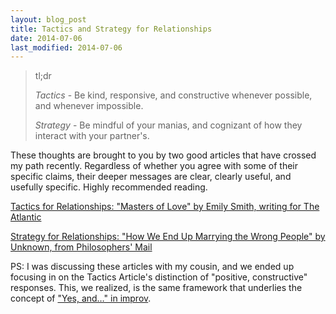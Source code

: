 ```yaml
---
layout: blog_post
title: Tactics and Strategy for Relationships
date: 2014-07-06
last_modified: 2014-07-06
---
```


> tl;dr
> 
> *Tactics* - Be kind, responsive, and constructive whenever possible, and whenever impossible.
> 
> *Strategy* - Be mindful of your manias, and cognizant of how they interact with your partner's.

These thoughts are brought to you by two good articles that have crossed my path recently. Regardless of whether you agree with some of their specific claims, their deeper messages are clear, clearly useful, and usefully specific. Highly recommended reading.

[Tactics for Relationships: "Masters of Love" by Emily Smith, writing for The Atlantic](http://www.theatlantic.com/health/archive/2014/06/happily-ever-after/372573/)

[Strategy for Relationships: "How We End Up Marrying the Wrong People" by Unknown, from Philosophers' Mail](http://www.philosophersmail.com/relationships/how-we-end-up-marrying-the-wrong-people/)

PS: I was discussing these articles with my cousin, and we ended up focusing in on the Tactics Article's distinction of "positive, constructive" responses. This, we realized, is the same framework that underlies the concept of ["Yes, and…" in improv](http://en.wikipedia.org/wiki/Improvisational_theatre#Structure_and_process).
